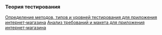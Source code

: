 ### Теория тестирования
[Определение методов, типов и уровней тестирования для приложения интернет-магазина](https://docs.google.com/spreadsheets/d/1N4QH6Jo7TbzCJMWO1KjE7LN9UHlnLpfO1X7E5NidMDM/edit?usp=sharing)
[Анализ требований и макета для приложения интернет-магазина](https://docs.google.com/spreadsheets/d/1CZE10kvaPtnGNVgYH0LgFwHV2wBpLvTikR6FIKHevM0/edit?gid=375994405#gid=375994405)
